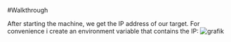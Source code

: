 
#Walkthrough

After starting the machine, we get the IP address of our target. For convenience i create an environment variable that contains the IP:
![grafik](https://github.com/fortyfourh/CTF-writeups/assets/125758265/6ebcaddf-c02c-4a5f-87e6-7530e141ca8a)
